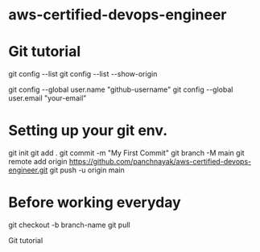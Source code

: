 # aws-certified-devops-engineer

# Git tutorial

git config --list
git config --list --show-origin

git config --global user.name "github-username"
git config --global user.email "your-email"

# Setting up your git env.

git init
git add .
git commit -m "My First Commit"
git branch -M main
git remote add origin https://github.com/panchnayak/aws-certified-devops-engineer.git
git push -u origin main


# Before working everyday

git checkout -b branch-name
git pull

Git tutorial


